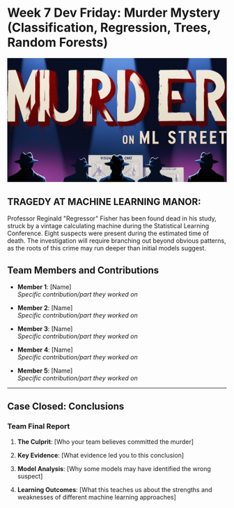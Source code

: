 # Week 7 Dev Friday: Murder Mystery (Classification, Regression, Trees, Random Forests)
![Crime](data/assets/banner.jpg)
## TRAGEDY AT MACHINE LEARNING MANOR:
 Professor Reginald "Regressor" Fisher has been found dead in his study, struck by a vintage calculating machine during the Statistical Learning Conference. Eight suspects were present during the estimated time of death. The investigation will require branching out beyond obvious patterns, as the roots of this crime may run deeper than initial models suggest.

## Team Members and Contributions

- **Member 1**: [Name]  
  *Specific contribution/part they worked on*

- **Member 2**: [Name]  
  *Specific contribution/part they worked on*

- **Member 3**: [Name]  
  *Specific contribution/part they worked on*

- **Member 4**: [Name]  
  *Specific contribution/part they worked on*

- **Member 5**: [Name]  
  *Specific contribution/part they worked on*

---

## Case Closed: Conclusions

### Team Final Report

1. **The Culprit**: [Who your team believes committed the murder]

2. **Key Evidence**: [What evidence led you to this conclusion]

3. **Model Analysis**: [Why some models may have identified the wrong suspect]

4. **Learning Outcomes**: [What this teaches us about the strengths and weaknesses of different machine learning approaches]